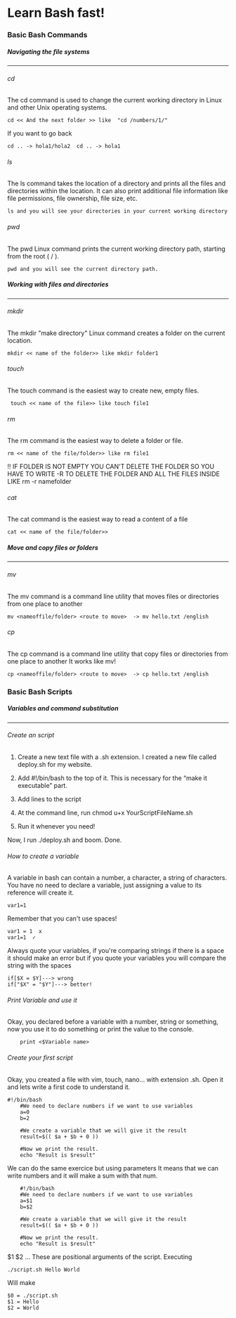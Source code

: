 # Learn Bash fast!
### Basic Bash Commands

##### Navigating the file systems
-------------------------
###### cd 
 The cd command is used to change the current working directory in Linux and other Unix operating systems. 

    cd << And the next folder >> like  "cd /numbers/1/"
If you want to go back 
   
    cd .. -> hola1/hola2  cd .. -> hola1 
    
###### ls
The ls command takes the location of a directory and prints all the files and directories within the location. It can also print additional file information like file permissions, file ownership, file size, etc.
    
    ls and you will see your directories in your current working directory
    
###### pwd
The pwd Linux command prints the current working directory path, starting from the root ( / ).
    
    pwd and you will see the current directory path.
    
##### Working with files and directories
-------------------------
###### mkdir
The mkdir "make directory" Linux command creates a folder on the current location. 
    
    mkdir << name of the folder>> like mkdir folder1
    
###### touch
The touch command is the easiest way to create new, empty files.
    
     touch << name of the file>> like touch file1
    
###### rm
The rm command is the easiest way to delete a folder or file.

    rm << name of the file/folder>> like rm file1
    
!! IF FOLDER IS NOT EMPTY YOU CAN'T DELETE THE FOLDER SO YOU HAVE TO WRITE -R TO DELETE THE FOLDER AND ALL THE FILES INSIDE LIKE rm -r namefolder


###### cat
The cat command is the easiest way to read a content of a file

    cat << name of the file/folder>>

##### Move and copy files or folders
-------------------------
###### mv
The mv command is a command line utility that moves files or directories from one place to another 

    mv <nameoffile/folder> <route to move>  -> mv hello.txt /english
    
###### cp
The cp command is a command line utility that copy files or directories from one place to another 
    It works like mv!
    
    cp <nameoffile/folder> <route to move>  -> cp hello.txt /english
    
  
### Basic Bash Scripts

##### Variables and command substitution
---------------------

###### Create an script
1) Create a new text file with a .sh extension.
I created a new file called deploy.sh for my website.

2) Add #!/bin/bash to the top of it.
This is necessary for the “make it executable” part.
3) Add lines to the script
4) At the command line, run chmod u+x YourScriptFileName.sh
5) Run it whenever you need!

Now, I run ./deploy.sh and boom. Done.

###### How to create a variable
A variable in bash can contain a number, a character, a string of characters. You have no need to declare a variable, just assigning a value to its reference will create it.
    
    var1=1
Remember that you can't use spaces!

    var1 = 1  x
    var1=1  ✓
    
Always quote your variables, if you're comparing strings if there is a space it should make an error but if you quote your variables you will compare the string with the spaces

    if[$X = $Y]---> wrong
    if["$X" = "$Y"]---> better!
    
    
###### Print Variable and use it
Okay, you declared before a variable with a number, string or something, now you use it to do something or print the value to the console.

        print <$Variable name> 
        
###### Create your first script
Okay, you created a file with vim, touch, nano... with extension .sh.
    Open it and lets write a first code to understand it.
    
    #!/bin/bash
        #We need to declare numbers if we want to use variables
        a=0
        b=2
        
        #We create a variable that we will give it the result  
        result=$(( $a + $b + 0 ))
        
        #Now we print the result.
        echo "Result is $result" 
        
We can do the same exercice but using parameters
    It means that we can write numbers and it will make a sum with that num.

        #!/bin/bash
        #We need to declare numbers if we want to use variables
        a=$1
        b=$2
        
        #We create a variable that we will give it the result  
        result=$(( $a + $b + 0 ))
        
        #Now we print the result.
        echo "Result is $result" 

$1 $2 ... These are positional arguments of the script.
Executing

    ./script.sh Hello World

Will make

    $0 = ./script.sh
    $1 = Hello
    $2 = World

    

    
